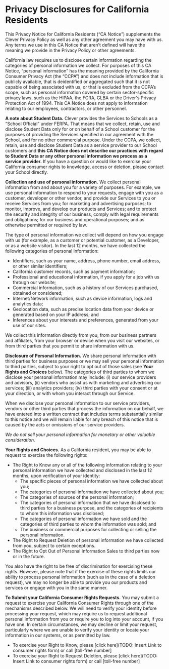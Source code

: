 # Privacy Disclosures for California Residents
This Privacy Notice for California Residents (“CA Notice”) supplements the Clever Privacy Policy as well as any other agreement you may have with us. Any terms we use in this CA Notice that aren’t defined will have the meaning we provide in the Privacy Policy or other agreements.

California law requires us to disclose certain information regarding the categories of personal information we collect. For purposes of this CA Notice, “personal information” has the meaning provided by the California Consumer Privacy Act (the “CCPA”) and does not include information that is publicly available, that is deidentified or aggregated such that it is not capable of being associated with us, or that is excluded from the CCPA’s scope, such as personal information covered by certain sector-specific privacy laws, such as the HIPAA, the FCRA, GLBA or the Driver's Privacy Protection Act of 1994.  This CA Notice does not apply to information relating to our employees, contractors, or other personnel.

**A note about Student Data.** Clever provides the Services to Schools as a “School Official” under FERPA. That means that we collect, retain, use and disclose Student Data only for or on behalf of a School customer for the purposes of providing the Services specified in our agreement with the School, and for no other commercial purpose. Under the CCPA, we collect, retain, use and disclose Student Data as a service provider to our School customers and **this CA Notice does not describe our practices with regard to Student Data or any other personal information we process as a service provider.** If you have a question or would like to exercise your California consumer rights to knowledge, access or deletion, please contact your School directly.

**Collection and use of personal information.** We collect personal information from and about you for a variety of purposes.  For example, we use personal information to respond to your requests, engage with you as a customer, developer or other vendor, and provide our Services to you or receive Services from you; for marketing and advertising purposes; to monitor, improve, and develop our products and Services; and to protect the security and integrity of our business, comply with legal requirements and obligations; for our business and operational purposes; and as otherwise permitted or required by law.

The type of personal information we collect will depend on how you engage with us (for example, as a customer or potential customer, as a Developer, or as a website visitor).  In the last 12 months, we have collected the following categories of personal information:

* Identifiers, such as your name, address, phone number, email address, or other similar identifiers;
* California customer records, such as payment information;
* Professional and educational information, if you apply for a job with us through our website;
* Commercial information, such as a history of our Services purchased, obtained or considered;
* Internet/Network information, such as device information, logs and analytics data;
* Geolocation data, such as precise location data from your device or generated based on your IP address; and
* Inferences about your interests and preferences, generated from your use of our sites.

We collect this information directly from you, from our business partners and affiliates, from your browser or device when you visit our websites, or from third parties that you permit to share information with us.

**Disclosure of Personal Information.** We share personal information with third parties for business purposes or we may sell your personal information to third parties, subject to your right to opt out of those sales (see **Your Rights and Choices** below). The categories of third parties to whom we disclose your personal information may include: (i) our service providers and advisors, (ii) vendors who assist us with marketing and advertising our services; (iii) analytics providers; (iv) third parties with your consent or at your direction, or with whom you interact through our Service.
 
When we disclose your personal information to our service providers, vendors or other third parties that process the information on our behalf, we have entered into a written contract that includes terms substantially similar to this notice and we will remain liable for any breach of this notice that is caused by the acts or omissions of our service providers.
 
*We do not sell your personal information for monetary or other valuable consideration.*
 
**Your Rights and Choices.**  As a California resident, you may be able to request to exercise the following rights:

* The Right to Know any or all of the following information relating to your personal information we have collected and disclosed in the last 12 months, upon verification of your identity:
  * The specific pieces of personal information we have collected about you;
  * The categories of personal information we have collected about you;
  * The categories of sources of the personal information;
  * The categories of personal information that we have disclosed to third parties for a business purpose, and the categories of recipients to whom this information was disclosed;
  * The categories of personal information we have sold and the categories of third parties to whom the information was sold; and
  * The business or commercial purposes for collecting or selling the personal information.
* The Right to Request Deletion of personal information we have collected from you, subject to certain exceptions.
* The Right to Opt Out of Personal Information Sales to third parties now or in the future.

You also have the right to be free of discrimination for exercising these rights. However, please note that if the exercise of these rights limits our ability to process personal information (such as in the case of a deletion request), we may no longer be able to provide you our products and services or engage with you in the same manner.
 
**To Submit your California Consumer Rights Requests.** You may submit a request to exercise your California Consumer Rights through one of the mechanisms described below. We will need to verify your identity before processing your request, which may require us to request additional personal information from you or require you to log into your account, if you have one.  In certain circumstances, we may decline or limit your request, particularly where we are unable to verify your identity or locate your information in our systems, or as permitted by law.
* To exercise your Right to Know, please [click here](TODO: Insert Link to consumer rights form)  or call [toll-free number]
* To exercise your Right to Request Deletion, please [click here](TODO: Insert Link to consumer rights form)  or call [toll-free number]
